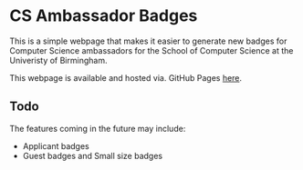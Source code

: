 # CS Ambassador Badges

This is a simple webpage that makes it easier to generate new badges for Computer Science ambassadors for the School of Computer Science at the Univeristy of Birmingham.

This webpage is available and hosted via. GitHub Pages [here](https://likkanchung.github.io/cs-ambassador-badges).

## Todo

The features coming in the future may include:

* Applicant badges
* Guest badges and Small size badges
